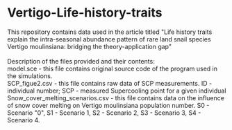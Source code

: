# Vertigo-Life-history-traits
This repository contains data used in the article titled "Life history traits explain the intra-seasonal abundance pattern of rare land snail species Vertigo moulinsiana: bridging the theory-application gap"
<br><br>
Description of the files provided and their contents:<br>
model.sce - this file contains original source code of the program used in the simulations. <br>
SCP_figue2.csv - this file contains raw data of SCP measurements. ID - individual number; SCP - measured Supercooling point for a given individual<br>
Snow_cover_melting_scenarios.csv - this file contains data on the influence of snow cover melting on Vertigo moulinsiana population number. S0 - Scenario "0", S1 - Scenario 1, S2 - Scenario 2, S3 - Scenario 3, S4 - Scenario 4.
